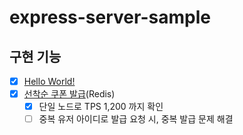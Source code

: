 # express-server-sample

## 구현 기능
- [x] [Hello World!](src/services/IndexService.ts)
- [x] [선착순 쿠폰 발급](src/services/IssueCouponService.ts)(Redis)
  - [x] 단일 노드로 TPS 1,200 까지 확인
  - [ ] 중복 유저 아이디로 발급 요청 시, 중복 발급 문제 해결
